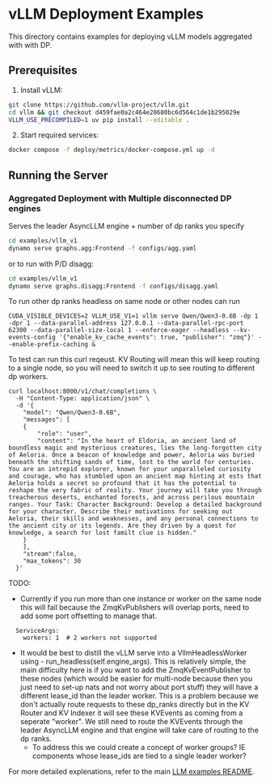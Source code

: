 <!--
SPDX-FileCopyrightText: Copyright (c) 2025 NVIDIA CORPORATION & AFFILIATES. All rights reserved.
SPDX-License-Identifier: Apache-2.0

Licensed under the Apache License, Version 2.0 (the "License");
you may not use this file except in compliance with the License.
You may obtain a copy of the License at

http://www.apache.org/licenses/LICENSE-2.0

Unless required by applicable law or agreed to in writing, software
distributed under the License is distributed on an "AS IS" BASIS,
WITHOUT WARRANTIES OR CONDITIONS OF ANY KIND, either express or implied.
See the License for the specific language governing permissions and
limitations under the License.
-->

# vLLM Deployment Examples

This directory contains examples for deploying vLLM models aggregated with with DP.

## Prerequisites

1. Install vLLM:
```bash
git clone https://github.com/vllm-project/vllm.git
cd vllm && git checkout d459fae0a2c464e28680bc6d564c1de1b295029e
VLLM_USE_PRECOMPILED=1 uv pip install --editable .
```

2. Start required services:
```bash
docker compose -f deploy/metrics/docker-compose.yml up -d
```

## Running the Server

### Aggregated Deployment with Multiple disconnected DP engines

Serves the leader AsyncLLM engine + number of dp ranks you specify
```bash
cd examples/vllm_v1
dynamo serve graphs.agg:Frontend -f configs/agg.yaml
```

or to run with P/D disagg:

```bash
cd examples/vllm_v1
dynamo serve graphs.disagg:Frontend -f configs/disagg.yaml
```

To run other dp ranks headless on same node or other nodes can run

```
CUDA_VISIBLE_DEVICES=2 VLLM_USE_V1=1 vllm serve Qwen/Qwen3-0.6B -dp 1 -dpr 1 --data-parallel-address 127.0.0.1 --data-parallel-rpc-port 62300 --data-parallel-size-local 1 --enforce-eager --headless --kv-events-config '{"enable_kv_cache_events": true, "publisher": "zmq"}' --enable-prefix-caching &
```

To test can run this curl reqeust. KV Routing will mean this will keep routing to a single node, so you will need to switch it up to see routing to different dp workers.

```
curl localhost:8000/v1/chat/completions \
  -H "Content-Type: application/json" \
  -d '{
    "model": "Qwen/Qwen3-0.6B",
    "messages": [
    {
        "role": "user",
        "content": "In the heart of Eldoria, an ancient land of boundless magic and mysterious creatures, lies the long-forgotten city of Aeloria. Once a beacon of knowledge and power, Aeloria was buried beneath the shifting sands of time, lost to the world for centuries. You are an intrepid explorer, known for your unparalleled curiosity and courage, who has stumbled upon an ancient map hinting at ests that Aeloria holds a secret so profound that it has the potential to reshape the very fabric of reality. Your journey will take you through treacherous deserts, enchanted forests, and across perilous mountain ranges. Your Task: Character Background: Develop a detailed background for your character. Describe their motivations for seeking out Aeloria, their skills and weaknesses, and any personal connections to the ancient city or its legends. Are they driven by a quest for knowledge, a search for lost familt clue is hidden."
    }
    ],
    "stream":false,
    "max_tokens": 30
  }'
  ```

TODO:
- Currently if you run more than one instance or worker on the same node this will fail because the ZmqKvPublishers will overlap ports, need to add some port offsetting to manage that.
```
  ServiceArgs:
    workers: 1  # 2 workers not supported
```
- It would be best to distill the vLLM serve into a VllmHeadlessWorker using - run_headless(self.engine_args). This is relatively simple, the main difficulty here is if you want to add the ZmqKvEventPublisher to these nodes (which would be easier for multi-node because then you just need to set-up nats and not worry about port stuff) they will have a different lease_id than the leader worker. This is a problem because we don't actually route requests to these dp_ranks directly but in the KV Router and KV Indexer it will see these KVEvents as coming from a seperate "worker". We still need to route the KVEvents through the leader AsyncLLM engine and that engine will take care of routing to the dp ranks.
  - To address this we could create a concept of worker groups? IE components whose lease_ids are tied to a single leader worker?


For more detailed explenations, refer to the main [LLM examples README](../llm/README.md).
